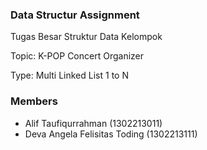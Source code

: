 ### Data Structur Assignment

Tugas Besar Struktur Data Kelompok

Topic:
K-POP Concert Organizer

Type: Multi Linked List 1 to N

### Members

- Alif Taufiqurrahman           (1302213011)
- Deva Angela Felisitas Toding  (1302213111)
